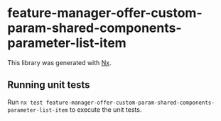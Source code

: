 # feature-manager-offer-custom-param-shared-components-parameter-list-item

This library was generated with [Nx](https://nx.dev).

## Running unit tests

Run `nx test feature-manager-offer-custom-param-shared-components-parameter-list-item` to execute the unit tests.
